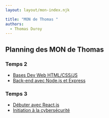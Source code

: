 ```yaml
---
layout: layout/mon-index.njk

title: "MON de Thomas "
authors:
  - Thomas Duroy
---
```


## Planning des MON de Thomas

### Temps 2

- [Bases Dev Web HTML/CSS/JS](./temps-2.1)
- [Back-end avec Node.js et Express](./temps-2.2)

### Temps 3

- [Débuter avec React.js](./temps-3.1)
- [Initiation à la cybersécurité](./temps-3.2)
